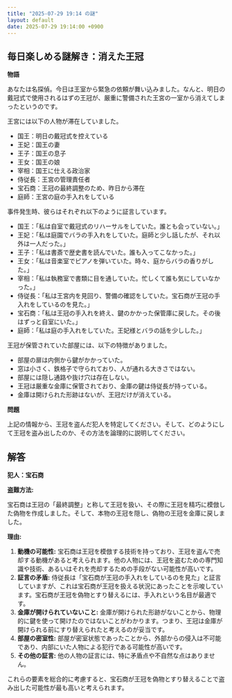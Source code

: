 ```yaml
---
title: "2025-07-29 19:14 の謎"
layout: default
date: 2025-07-29 19:14:00 +0900
---
```

## 毎日楽しめる謎解き：消えた王冠

**物語**

あなたは名探偵。今日は王室から緊急の依頼が舞い込みました。なんと、明日の戴冠式で使用されるはずの王冠が、厳重に警備された王宮の一室から消えてしまったというのです。

王宮には以下の人物が滞在していました。

*   国王：明日の戴冠式を控えている
*   王妃：国王の妻
*   王子：国王の息子
*   王女：国王の娘
*   宰相：国王に仕える政治家
*   侍従長：王宮の管理責任者
*   宝石商：王冠の最終調整のため、昨日から滞在
*   庭師：王宮の庭の手入れをしている

事件発生時、彼らはそれぞれ以下のように証言しています。

*   国王：「私は自室で戴冠式のリハーサルをしていた。誰とも会っていない。」
*   王妃：「私は庭園でバラの手入れをしていた。庭師と少し話したが、それ以外は一人だった。」
*   王子：「私は書斎で歴史書を読んでいた。誰も入ってこなかった。」
*   王女：「私は音楽室でピアノを弾いていた。時々、庭からバラの香りがした。」
*   宰相：「私は執務室で書類に目を通していた。忙しくて誰も気にしていなかった。」
*   侍従長：「私は王宮内を見回り、警備の確認をしていた。宝石商が王冠の手入れをしているのを見た。」
*   宝石商：「私は王冠の手入れを終え、鍵のかかった保管庫に戻した。その後はずっと自室にいた。」
*   庭師：「私は庭の手入れをしていた。王妃様とバラの話を少しした。」

王冠が保管されていた部屋には、以下の特徴がありました。

*   部屋の扉は内側から鍵がかかっていた。
*   窓は小さく、鉄格子で守られており、人が通れる大きさではない。
*   部屋には隠し通路や抜け穴は存在しない。
*   王冠は厳重な金庫に保管されており、金庫の鍵は侍従長が持っている。
*   金庫は開けられた形跡はないが、王冠だけが消えている。

**問題**

上記の情報から、王冠を盗んだ犯人を特定してください。そして、どのようにして王冠を盗み出したのか、その方法を論理的に説明してください。

## 解答

**犯人：宝石商**

**盗難方法:**

宝石商は王冠の「最終調整」と称して王冠を扱い、その際に王冠を精巧に模倣した偽物を作成しました。そして、本物の王冠を隠し、偽物の王冠を金庫に戻しました。

**理由:**

1.  **動機の可能性:** 宝石商は王冠を模倣する技術を持っており、王冠を盗んで売却する動機があると考えられます。他の人物には、王冠を盗むための専門知識や技術、あるいはそれを売却するための手段がない可能性が高いです。
2.  **証言の矛盾:** 侍従長は「宝石商が王冠の手入れをしているのを見た」と証言していますが、これは宝石商が王冠を扱える状況にあったことを示唆しています。宝石商が王冠を偽物とすり替えるには、手入れという名目が最適です。
3.  **金庫が開けられていないこと:** 金庫が開けられた形跡がないことから、物理的に鍵を使って開けたのではないことがわかります。つまり、王冠は金庫が開けられる前にすり替えられたと考えるのが妥当です。
4.  **部屋の密室性:** 部屋が密室状態であったことから、外部からの侵入は不可能であり、内部にいた人物による犯行である可能性が高いです。
5.  **その他の証言:** 他の人物の証言には、特に矛盾点や不自然な点はありません。

これらの要素を総合的に考慮すると、宝石商が王冠を偽物とすり替えることで盗み出した可能性が最も高いと考えられます。
